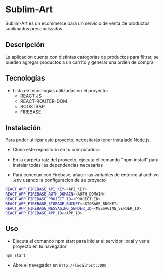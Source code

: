 # Sublim-Art

Sublim-Art es un ecommerce para un servicio de venta de productos sublimados presonalizados

## Descripción

La aplicación cuenta con distintas catogorias de productos para filtrar, se pueden agregar productos a un carrito y generar una orden de compra

## Tecnologías

- Lista de tecnologías utilizadas en el proyecto:
  - REACT JS
  - REACT-ROUTER-DOM
  - BOOSTRAP
  - FIREBASE

## Instalación

Para poder utilizar este proyecto, necesitarás tener instalado [Node.js](https://nodejs.org/).

- Clona este repositorio en tu computadora
- En la carpeta raíz del proyecto, ejecuta el comando "npm install" para instalar todas las dependencias necesarias
 

- Para conectar con Firebase, añadir las variables de entorno al archivo .env usando la configuracion de su proyecto

```sh
REACT_APP_FIREBASE_API_KEY=<API_KEY>
REACT_APP_FIREBASE_AUTH_DOMAIN=<AUTH_DOMAIN>
REACT_APP_FIREBASE_PROJECT_ID=<PROJECT_ID>
REACT_APP_FIREBASE_STORAGE_BUCKET=<STORAGE_BUCKET>
REACT_APP_FIREBASE_MESSAGING_SENDER_ID=<MESSAGING_SENDER_ID>
REACT_APP_FIREBASE_APP_ID=<APP_ID>
```

## Uso

- Ejecuta el comando npm start para iniciar el servidor local y ver el proyecto en tu navegador

```sh
npm start
```
- Abre el navegador en `http://localhost:3000`




